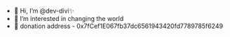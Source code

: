 - 👋 Hi, I’m @dev-divi✨
- 👀 I’m interested in changing the world 
- 🌱 donation address - 0x7fCef1E067fb37dc6561943420fd7789785f6249
